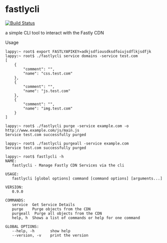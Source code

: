 # fastlycli
[![Build Status](https://travis-ci.org/cameronnewman/fastlycli.svg?branch=master)](https://travis-ci.org/cameronnewman/fastlycli)

a simple CLI tool to interact with the Fastly CDN


Usage

```
lappy:~ root$ export FASTLYAPIKEY=adkjsdfiousdksdfoiujsdflkjsdfjk
lappy:~ root$ ./fastlycli service domains -service test.com
[
	{
		"comment": "",
		"name": "css.test.com"
	},
	{
		"comment": "",
		"name": "js.test.com"
	},
	{
		"comment": "",
		"name": "img.test.com"
	}
]
```
```
lappy:~ root$ ./fastlycli purge -service example.com -o http://www.example.com/js/main.js
Service test.com successfully purged
```

```
lappy:~ root$ ./fastlycli purgeall -service example.com
Service test.com successfully purged
```

```
lappy:~ root$ fastlycli -h
NAME:
   fastlycli - Manage Fastly CDN Services via the cli

USAGE:
   fastlycli [global options] command [command options] [arguments...]

VERSION:
   0.9.0

COMMANDS:
   service	Get Service Details
   purge	Purge objects from the CDN
   purgeall  Purge all objects from the CDN
   help, h	Shows a list of commands or help for one command

GLOBAL OPTIONS:
   --help, -h		show help
   --version, -v	print the version
```
